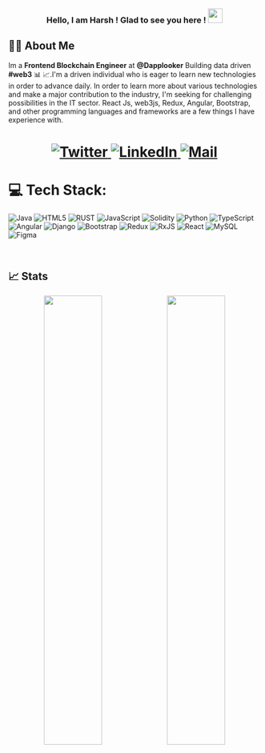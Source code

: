 <h3 align="center">
  Hello, I am Harsh ! Glad to see you here ! <img src="https://github.com/TheDudeThatCode/TheDudeThatCode/blob/master/Assets/Hi.gif"  height="29px"> 
</h3

<br />

## 👨‍💻 About Me 

Im a **Frontend Blockchain Engineer** at **@Dapplooker**  Building data driven **#web3**  📊 📈.I'm a driven individual who is eager to learn new technologies in order to advance daily. In order to learn more about various technologies and make a major contribution to the industry, I'm seeking for challenging possibilities in the IT sector. React Js, web3js, Redux, Angular, Bootstrap, and other programming languages and frameworks are a few things I have experience with.

<h1 align = "center">
  
  <a href="https://twitter.com/harshrjjpt" target="_blank"><img alt="Twitter" title="Twitter" src="https://img.shields.io/badge/-Twitter-1DA1F2?style=for-the-badge&logo=twitter&logoColor=white"/>
</a> <a href="https://www.linkedin.com/in/harsh-rajput-0315381a8/" target="_blank"><img alt="LinkedIn" title="LinkedIn" src="https://img.shields.io/badge/LinkedIn-%230077B5.svg?&style=for-the-badge&logo=linkedin&logoColor=white"/>
<a href="mailto:harshrjjpt@gmail.com" target="_blank"><img alt="Mail" title="Mail" src="https://img.shields.io/badge/-harshrjjpt@gmail.com-c14438?style=for-the-badge&logo=Gmail&logoColor=white">
</a>
  
<h3 align="left"></h3>
  <p align="left">
   
# 💻 Tech Stack:
![Java](https://img.shields.io/badge/java-%23ED8B00.svg?style=for-the-badge&logo=java&logoColor=white) ![HTML5](https://img.shields.io/badge/html5-%23E34F26.svg?style=for-the-badge&logo=html5&logoColor=white) ![RUST](https://img.shields.io/badge/rust-%23E34F26.svg?style=for-the-badge&logo=rust&logoColor=white) ![JavaScript](https://img.shields.io/badge/javascript-%23323330.svg?style=for-the-badge&logo=javascript&logoColor=%23F7DF1E) ![Solidity](https://img.shields.io/badge/solidity-%23E34F26.svg?style=for-the-badge&logo=solidity&logoColor=white) ![Python](https://img.shields.io/badge/python-3670A0?style=for-the-badge&logo=python&logoColor=ffdd54) ![TypeScript](https://img.shields.io/badge/typescript-%23007ACC.svg?style=for-the-badge&logo=typescript&logoColor=white) ![Angular](https://img.shields.io/badge/angular-%23DD0031.svg?style=for-the-badge&logo=angular&logoColor=white) ![Django](https://img.shields.io/badge/django-%23092E20.svg?style=for-the-badge&logo=django&logoColor=white) ![Bootstrap](https://img.shields.io/badge/bootstrap-%23563D7C.svg?style=for-the-badge&logo=bootstrap&logoColor=white) ![Redux](https://img.shields.io/badge/redux-%23593d88.svg?style=for-the-badge&logo=redux&logoColor=white) ![RxJS](https://img.shields.io/badge/rxjs-%23B7178C.svg?style=for-the-badge&logo=reactivex&logoColor=white) ![React](https://img.shields.io/badge/react-%2320232a.svg?style=for-the-badge&logo=react&logoColor=%2361DAFB) ![MySQL](https://img.shields.io/badge/mysql-%2300f.svg?style=for-the-badge&logo=mysql&logoColor=white) 	![Figma](https://img.shields.io/badge/figma-%23F24E1E.svg?style=for-the-badge&logo=figma&logoColor=white)
  </p>

</h1>

<br/>

## 📈 Stats

<p align="center">
  
  <img width="48%" src="https://github-readme-stats.vercel.app/api?username=harshrjjpt&show_icons=true&theme=dracula" />
  <img width="48%" src="https://github-readme-streak-stats.herokuapp.com/?user=harshrjjpt&theme=dracula" />
</p>
  
  
  
  
  
  
  
  
  
